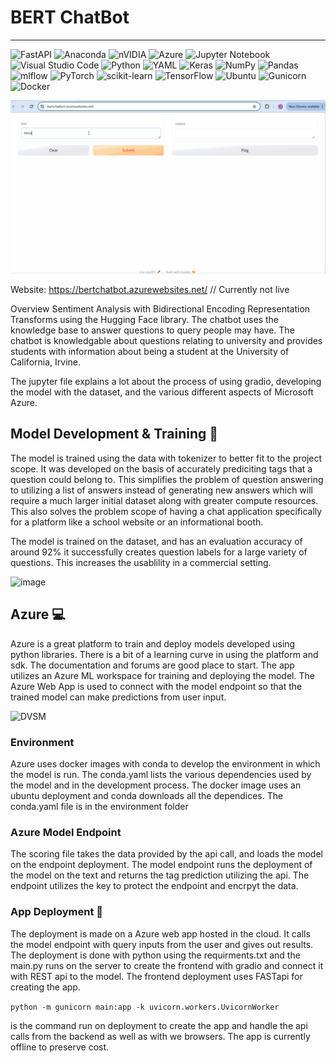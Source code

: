 # BERT ChatBot
--------------------------------------------------------------

![FastAPI](https://img.shields.io/badge/FastAPI-005571?style=for-the-badge&logo=fastapi)
![Anaconda](https://img.shields.io/badge/Anaconda-%2344A833.svg?style=for-the-badge&logo=anaconda&logoColor=white)
![nVIDIA](https://img.shields.io/badge/nVIDIA-%2376B900.svg?style=for-the-badge&logo=nVIDIA&logoColor=white)
![Azure](https://img.shields.io/badge/azure-%230072C6.svg?style=for-the-badge&logo=microsoftazure&logoColor=white)
![Jupyter Notebook](https://img.shields.io/badge/jupyter-%23FA0F00.svg?style=for-the-badge&logo=jupyter&logoColor=white)
![Visual Studio Code](https://img.shields.io/badge/Visual%20Studio%20Code-0078d7.svg?style=for-the-badge&logo=visual-studio-code&logoColor=white)
![Python](https://img.shields.io/badge/python-3670A0?style=for-the-badge&logo=python&logoColor=ffdd54)
![YAML](https://img.shields.io/badge/yaml-%23ffffff.svg?style=for-the-badge&logo=yaml&logoColor=151515)
![Keras](https://img.shields.io/badge/Keras-%23D00000.svg?style=for-the-badge&logo=Keras&logoColor=white)
![NumPy](https://img.shields.io/badge/numpy-%23013243.svg?style=for-the-badge&logo=numpy&logoColor=white)
![Pandas](https://img.shields.io/badge/pandas-%23150458.svg?style=for-the-badge&logo=pandas&logoColor=white)
![mlflow](https://img.shields.io/badge/mlflow-%23d9ead3.svg?style=for-the-badge&logo=numpy&logoColor=blue)
![PyTorch](https://img.shields.io/badge/PyTorch-%23EE4C2C.svg?style=for-the-badge&logo=PyTorch&logoColor=white)
![scikit-learn](https://img.shields.io/badge/scikit--learn-%23F7931E.svg?style=for-the-badge&logo=scikit-learn&logoColor=white)
![TensorFlow](https://img.shields.io/badge/TensorFlow-%23FF6F00.svg?style=for-the-badge&logo=TensorFlow&logoColor=white)
![Ubuntu](https://img.shields.io/badge/Ubuntu-E95420?style=for-the-badge&logo=ubuntu&logoColor=white)
![Gunicorn](https://img.shields.io/badge/gunicorn-%298729.svg?style=for-the-badge&logo=gunicorn&logoColor=white)
![Docker](https://img.shields.io/badge/docker-%230db7ed.svg?style=for-the-badge&logo=docker&logoColor=white)



![](https://github.com/TanushGo/BertChatBot/blob/main/assets/Github_video.gif)

Website: <https://bertchatbot.azurewebsites.net/>
// Currently not live

Overview
Sentiment Analysis with Bidirectional Encoding Representation Transforms using the Hugging Face library. The chatbot uses the knowledge base to answer questions to query people may have. The chatbot is knowledgable about questions relating to university and provides students with information about being a student at the University of California, Irvine.

The jupyter file explains a lot about the process of using gradio, developing the model with the dataset, and the various different aspects of Microsoft Azure. 

## Model Development & Training :notebook_with_decorative_cover:
The model is trained using the data with tokenizer to better fit to the project scope. It was developed on the basis of accurately prediciting tags that a question could belong to. This simplifies the problem of question answering to utilizing a list of answers instead of generating new answers which will require a much larger initial dataset along with greater compute resources. This also solves the problem scope of having a chat application specifically for a platform like a school website or an informational booth. 

The model is trained on the dataset, and has an evaluation accuracy of around 92% it successfully creates question labels for a large variety of questions. This increases the usablility in a commercial setting. 


![image](https://github.com/TanushGo/BertChatBot/assets/94217537/5d5cbf2f-5e83-418a-8e50-41db52345f61)

## Azure :computer:
Azure is a great platform to train and deploy models developed using python libraries. There is a bit of a learning curve in using the platform and sdk. The documentation and forums are good place to start. The app utilizes an Azure ML workspace for training and deploying the model. The Azure Web App is used to connect with the model endpoint so that the trained model can make predictions from user input. 


![DVSM](https://github.com/TanushGo/BertChatBot/assets/94217537/6c933bc2-5666-497b-beaa-0d588630972f)

### Environment
Azure uses docker images with conda to develop the environment in which the model is run. The conda.yaml lists the various dependencies used by the model and in the development process. The docker image uses an ubuntu deployment and conda downloads all the dependices. The conda.yaml file is in the environment folder



### Azure Model Endpoint
The scoring file takes the data provided by the api call, and loads the model on the endpoint deployment. The model endpoint runs the deployment of the model on the text and returns the tag prediction utilizing the api. The endpoint utilizes the key to protect the endpoint and encrpyt the data. 


### App Deployment :satellite:
The deployment is made on a Azure web app hosted in the cloud. It calls the model endpoint with query inputs from the user and gives out results. The deployment is done with python using the requirments.txt and the main.py runs on the server to create the frontend with gradio and connect it with REST api to the model. The frontend deployment uses FASTapi for creating the app. 

`python -m gunicorn main:app -k uvicorn.workers.UvicornWorker` 

is the command run on deployment to create the app and handle the api calls from the backend as well as with we browsers. 
The app is currently offline to preserve cost. 
